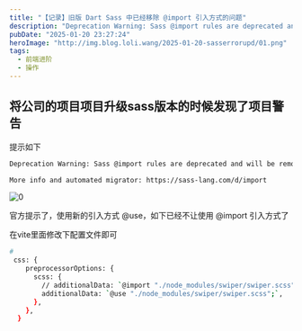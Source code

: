 ```yaml
---
title: "【记录】旧版 Dart Sass 中已经移除 @import 引入方式的问题"
description: "Deprecation Warning: Sass @import rules are deprecated and will be removed in Dart Sass 3.0.0."
pubDate: "2025-01-20 23:27:24"
heroImage: "http://img.blog.loli.wang/2025-01-20-sasserrorupd/01.png"
tags:
  - 前端进阶
  - 操作
---
```



## 将公司的项目项目升级sass版本的时候发现了项目警告

提示如下

```bash
Deprecation Warning: Sass @import rules are deprecated and will be removed in Dart Sass 3.0.0.

More info and automated migrator: https://sass-lang.com/d/import
```


![0](http://img.blog.loli.wang/2025-01-20-sasserrorupd/01.png)

官方提示了，使用新的引入方式 @use，如下已经不让使用 @import 引入方式了


在vite里面修改下配置文件即可

```bash
# 
 css: {
    preprocessorOptions: {
      scss: {
        // additionalData: `@import "./node_modules/swiper/swiper.scss";`,
        additionalData: `@use "./node_modules/swiper/swiper.scss";`,
      },
    },
  }
```
